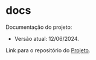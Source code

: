 # docs
Documentação do projeto:

- Versão atual: 12/06/2024.

Link para o repositório do [Projeto](https://github.com/facs-qualidade-software/projeto-A3).
